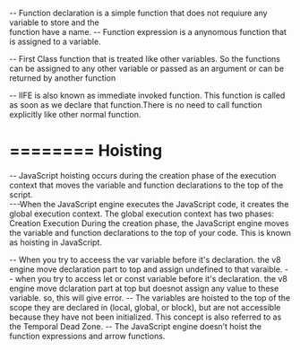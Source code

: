 -- Function declaration is a simple function that does not requiure any variable to store and the  
   function have a name.
-- Function expression is a anynomous function that is assigned to a variable.

-- First Class function that is treated like other variables. So the functions can be assigned to any other variable or passed as an argument or can be returned by another function 

-- IIFE is also known as immediate invoked function. This function is called as soon as we declare that function.There is no need to call function explicitly like other normal function.

 ========
 Hoisting
 ========
 -- JavaScript hoisting occurs during the creation phase of the execution context that moves the variable and function declarations to the top of the script.           
 ---When the JavaScript engine executes the JavaScript code, it creates the global execution context. The 
global execution context has two phases:
    Creation
    Execution
During the creation phase, the JavaScript engine moves the variable and function declarations to the top of your code. This is known as hoisting in JavaScript.

-- When you try to acceess the var variable  before it's declaration. the v8 engine move declaration part to top and assign undefined to that varaible.
-- when you try to access let or const variable before it's declaration. the v8 engine move dclaration part at top but doesnot assign any value to these variable. so, this will give error.
-- The variables are hoisted to the top of the scope they are declared in (local, global, or block), but are not accessible because they have not been initialized. This concept is also referred to as the Temporal Dead Zone.
-- The JavaScript engine doesn’t hoist the function expressions and arrow functions.

